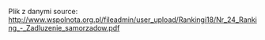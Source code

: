 Plik z danymi
source: http://www.wspolnota.org.pl/fileadmin/user_upload/Rankingi18/Nr_24_Ranking_-_Zadluzenie_samorzadow.pdf
